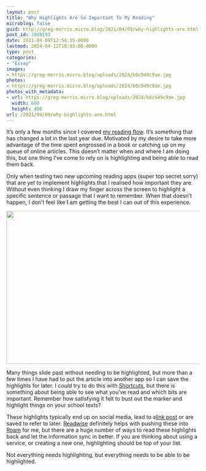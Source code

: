```yaml
---
layout: post
title: "Why Highlights Are So Important To My Reading"
microblog: false
guid: http://greg-morris.micro.blog/2021/04/09/why-highlights-are.html
post_id: 3988193
date: 2021-04-09T12:54:15-0000
lastmod: 2024-04-12T10:03:00-0000
type: post
categories:
- "Essay"
images:
- https://greg-morris.micro.blog/uploads/2024/b0c949c9ae.jpg
photos:
- https://greg-morris.micro.blog/uploads/2024/b0c949c9ae.jpg
photos_with_metadata:
- url: https://greg-morris.micro.blog/uploads/2024/b0c949c9ae.jpg
  width: 600
  height: 400
url: /2021/04/09/why-highlights-are.html
---
```

<!--kg-card-begin: html--><p>It’s only a few months since I covered <a href="/2020/08/22/my-reading-flow.html">my reading flow</a>. It’s something that has changed a lot in the last year due. Motivated by my desire to take more advantage of the time spent engrossed in a book or catching up on my queue of online articles. This doesn’t matter when and where I am doing this, but one thing I’ve come to rely on is highlighting and being able to read them back.</p>
<p>Only when testing two new upcoming reading apps (super top secret sorry) that are yet to implement highlights that I realised how important they are. Without even thinking I draw my finger across the screen to highlight a specific sentence or passage that I want to remember. When that doesn’t happen, I don’t feel like I am getting the best I can out of this experience.</p>
<p><img loading="lazy" src="https://greg-morris.micro.blog/uploads/2024/b0c949c9ae.jpg" width="600" height="400" alt="" /></p>
<p>Many things slide past without needing to be highlighted, but more than a few times I have had to put the article into another app so I can save the highlights for later. I <em>could</em> try to do this with <a href="/categories/shortcuts/">Shortcuts</a>, but there is something about being able to see what you’ve read and which bits are important. Remember how satisfying it felt to bust out the marker and highlight things on your school texts?</p>
<p>These highlights typically end up on social media, lead to a<a href="https://gr36.com/categories/link-posts/">link post</a> or are saved to refer to later. <a href="https://readwise.io">Readwise</a> definitely helps with pushing these into <a href="/2020/08/21/how-to-start.html">Roam</a> for me, but there are a huge number of ways to read these highlights back and let the information sync in better. If you are thinking about using a service, or creating a new one, highlighting should be top of your list.</p>
<p>Not everything needs highlighting, but everything needs to be able to be highlighted.</p>
<!--kg-card-end: html-->

